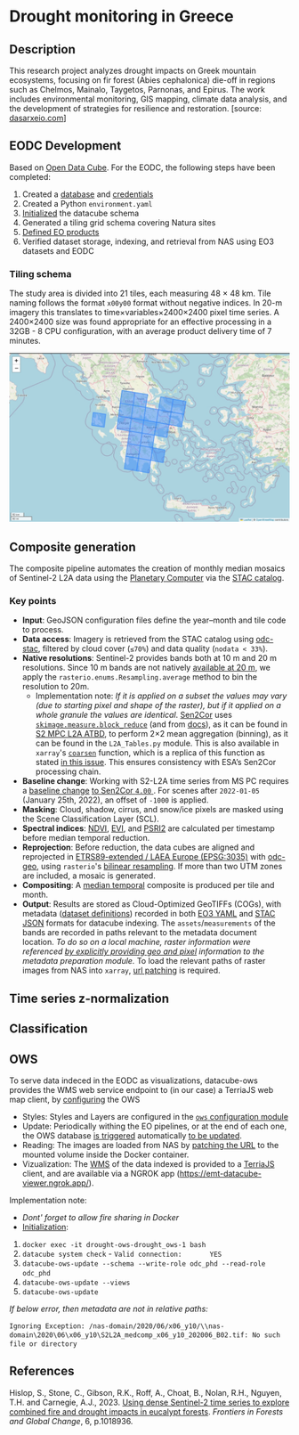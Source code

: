 # Drought monitoring in Greece

## Description
This research project analyzes drought impacts on Greek mountain ecosystems, focusing on fir forest (Abies cephalonica) die-off in regions such as Chelmos, Mainalo, Taygetos, Parnonas, and Epirus. The work includes environmental monitoring, GIS mapping, climate data analysis, and the development of strategies for resilience and restoration. [source: [dasarxeio.com](https://dasarxeio.com/2025/08/01/145507/?fbclid=IwQ0xDSwL56MVleHRuA2FlbQIxMQABHkbJokQhCMbPWyp9B5BhfTiQjc_i3rtFTZOzDlfeDrLWeoQALBKSSqs7HktX_aem_boICuxbIGToYjKLmx3ZoFQ)]

## EODC Development
Based on [Open Data Cube](https://www.opendatacube.org/). For the EODC, the following steps have been completed:
1. Created a [database](https://opendatacube.readthedocs.io/en/latest/installation/database/setup.html) and [credentials](https://opendatacube.readthedocs.io/en/latest/installation/database/passing-configuration.html)
2. Created a Python `environment.yaml`
3. [Initialized](https://opendatacube.readthedocs.io/en/latest/installation/cli.html#datacube-system-init) the datacube schema
4. Generated a tiling grid schema covering Natura sites
5. [Defined EO products](https://opendatacube.readthedocs.io/en/latest/installation/product-definitions.html)
6. Verified dataset storage, indexing, and retrieval from NAS using EO3 datasets and EODC

### Tiling schema
The study area is divided into 21 tiles, each measuring 48 × 48 km. Tile naming follows the format `x00y00` format without negative indices. In 20-m imagery this translates to time×variables×2400×2400 pixel time series. A 2400×2400 size was found appropriate for an effective processing in a 32GB - 8 CPU configuration, with an average product delivery time of 7 minutes.

![Grid](wiki_img/Grid.jpg)

## Composite generation
The composite pipeline automates the creation of monthly median mosaics of Sentinel-2 L2A data using the [Planetary Computer](https://planetarycomputer.microsoft.com/dataset/sentinel-2-l2a) via the [STAC catalog](https://planetarycomputer.microsoft.com/api/stac/v1).

### Key points
- **Input**: GeoJSON configuration files define the year–month and tile code to process.
- **Data access**: Imagery is retrieved from the STAC catalog using [odc-stac](https://odc-stac.readthedocs.io/en/latest/), filtered by cloud cover (`≤70%`) and data quality (`nodata < 33%`).
- **Native resolutions**: Sentinel-2 provides bands both at 10 m and 20 m resolutions. Since 10 m bands are not natively [available at 20 m](https://planetarycomputer.microsoft.com/dataset/sentinel-2-l2a), we apply the `rasterio.enums.Resampling.average` method to bin the resolution to 20m. 
  - Implementation note: *If it is applied on a subset the values may vary (due to starting pixel and shape of the raster), but if it applied on a whole granule the values are identical*. [Sen2Cor](https://step.esa.int/main/snap-supported-plugins/sen2cor/sen2cor-v2-12/) uses [`skimage.measure.block_reduce`](https://github.com/scikit-image/scikit-image/blob/v0.25.2/skimage/measure/block.py#L5-L94) (and from [docs](https://scikit-image.org/docs/0.25.x/api/skimage.measure.html#skimage.measure.block_reduce)), as it can be found in [S2 MPC L2A ATBD](https://step.esa.int/thirdparties/sen2cor/2.10.0/docs/S2-PDGS-MPC-L2A-ATBD-V2.10.0.pdf), to perform 2×2 mean aggregation (binning), as it can be found in the `L2A_Tables.py` module. This is also available in `xarray`'s [`coarsen`](https://docs.xarray.dev/en/stable/generated/xarray.DataArray.coarsen.html#xarray-dataarray-coarsen) function, which is a replica of this function as stated [in this issue](https://github.com/pydata/xarray/issues/2525). This ensures consistency with ESA’s Sen2Cor processing chain.
- **Baseline change**: Working with S2-L2A time series from MS PC requires a [baseline change](https://planetarycomputer.microsoft.com/dataset/sentinel-2-l2a#Baseline-Change) [to Sen2Cor `4.00` ](https://sentinels.copernicus.eu/web/sentinel/-/copernicus-sentinel-2-major-products-upgrade-upcoming). For scenes after `2022-01-05` (January 25th, 2022), an offset of `-1000` is applied.
- **Masking**: Cloud, shadow, cirrus, and snow/ice pixels are masked using the Scene Classification Layer (SCL).
- **Spectral indices**: [NDVI](https://www.indexdatabase.de/db/i-single.php?id=58), [EVI](https://www.indexdatabase.de/db/i-single.php?id=16), and [PSRI2](https://www.indexdatabase.de/db/i-single.php?id=69) are calculated per timestamp before median temporal reduction.
- **Reprojection**: Before reduction, the data cubes are aligned and reprojected in [ETRS89-extended / LAEA Europe (EPSG:3035)](https://epsg.io/3035) with [odc-geo](https://github.com/opendatacube/odc-geo), using `rasterio`'s [bilinear resampling](https://rasterio.readthedocs.io/en/stable/topics/resampling.html). If more than two UTM zones are included, a mosaic is generated.
- **Compositing**: A [median temporal](https://docs.xarray.dev/en/latest/generated/xarray.Dataset.median.html#xarray-dataset-median) composite is produced per tile and month.
- **Output**: Results are stored as Cloud-Optimized GeoTIFFs (COGs), with metadata ([dataset definitions](https://opendatacube.readthedocs.io/en/latest/installation/dataset-documents.html)) recorded in both [EO3 YAML](https://eodatasets.readthedocs.io/en/eodatasets3-1.9.3/) and [STAC JSON](https://pystac.readthedocs.io/en/latest/index.html) formats for datacube indexing. The `assets`/`measurements` of the bands are recorded in paths relevant to the metadata document location. *To do so on a local machine, raster information were referenced [by explicitly providing geo and pixel](https://eodatasets.readthedocs.io/en/eodatasets3-1.9.3/_modules/eodatasets3/assemble.html#DatasetPrepare.note_measurement) information to the metadata preparation module.* To load the relevant paths of raster images from NAS into `xarray`, [url patching](https://opendatacube.readthedocs.io/en/stable/api/indexed-data/generate/datacube.Datacube.load.html#datacube.Datacube.load) is required.

## Time series z-normalization

## Classification

## OWS

To serve data indeced in the EODC as visualizations, datacube-ows provides the WMS web service endpoint to (in our case) a TerriaJS web map client, by [configuring](https://datacube-ows.readthedocs.io/en/latest/cfg_wms.html) the OWS
- Styles: Styles and Layers are configured in the [`ows` configuration module](https://github.com/fotakide/drought/blob/main/ows/drought_config/ows_cfg_drought.py)
- Update: Periodically withing the EO pipelines, or at the end of each one, the OWS database [is triggered](https://github.com/fotakide/drought/blob/main/src/run_composites.py#L81) automatically [to be updated](https://datacube-ows.readthedocs.io/en/latest/database.html).
- Reading: The images are loaded from NAS by [patching the URL](https://datacube-ows.readthedocs.io/en/latest/cfg_layers.html#url-patching-patch-url-function) to the mounted volume inside the Docker container.
- Vizualization: The [WMS](http://localhost:9000/?service=WMS&request=GetCapabilities) of the data indexed is provided to a [TerriaJS](https://terria.io/) client, and are available via a NGROK app (https://emt-datacube-viewer.ngrok.app/).

Implementation note:
 - *Dont' forget to allow fire sharing in Docker*
 - [Initialization](https://datacube-ows.readthedocs.io/en/latest/database.html#creating-or-updating-the-ows-schema):
  1. `docker exec -it drought-ows-drought_ows-1 bash`
  2. `datacube system check`
    - `Valid connection:       YES`
  3. `datacube-ows-update --schema --write-role odc_phd --read-role odc_phd`
  4. `datacube-ows-update --views`
  5. `datacube-ows-update`

*If below error, then metadata are not in relative paths:*
```
Ignoring Exception: /nas-domain/2020/06/x06_y10/\\nas-domain\2020\06\x06_y10\S2L2A_medcomp_x06_y10_202006_B02.tif: No such file or directory
```

## References

Hislop, S., Stone, C., Gibson, R.K., Roff, A., Choat, B., Nolan, R.H., Nguyen, T.H. and Carnegie, A.J., 2023. [Using dense Sentinel-2 time series to explore combined fire and drought impacts in eucalypt forests](https://www.frontiersin.org/journals/forests-and-global-change/articles/10.3389/ffgc.2023.1018936). *Frontiers in Forests and Global Change*, 6, p.1018936.